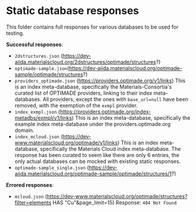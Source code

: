 # Static database responses

This folder contains full responses for various databases to be used for testing.

**Successful responses**:

- `2dstructures.json` (https://dev-aiida.materialscloud.org/2dstructures/optimade/structures?)
- `optimade-sample.json`(https://dev-aiida.materialscloud.org/optimade-sample/optimade/structures?)
- `providers_optimade.json` (https://providers.optimade.org/v1/links)
  This is an index meta-database, specifically the Materials-Consortia's curated list of OPTIMADE providers, linking to their index meta-databases.
  All providers, except the ones with `base_url=null` have been removed, with the exemption of the `exmpl` provider.
- `index_exmpl.json` (https://providers.optimade.org/index-metadbs/exmpl/v1/links)
  This is an index meta-database, specifically the example index meta-database under the providers.optimade.org domain.
- `index_mcloud.json` (https://dev-www.materialscloud.org/optimade/v1/links)
  This is an index meta-database, specifically the Materials Cloud index meta-database.
  The response has been curated to seem like there are only 6 entries, the only actual databases can be mocked with existing static responses.
- `optimade-sample_single.json` (https://dev-aiida.materialscloud.org/optimade-sample/optimade/structures/1?)

**Errored responses**:

- `mcloud.json` (https://dev-www.materialscloud.org/optimade/structures?filter=elements HAS "Cu"&page_limit=15)
  Response: `404 Not Found`
